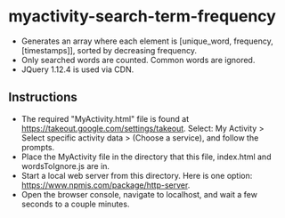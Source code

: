 # myactivity-search-term-frequency
- Generates an array where each element is [unique_word, frequency, [timestamps]], sorted by decreasing frequency.
- Only searched words are counted. Common words are ignored.
- JQuery 1.12.4 is used via CDN.

## Instructions
- The required "MyActivity.html" file is found at https://takeout.google.com/settings/takeout. Select: My Activity > Select specific activity data > (Choose a service), and follow the prompts.
- Place the MyActivity file in the directory that this file, index.html and wordsToIgnore.js are in.
- Start a local web server from this directory. Here is one option: https://www.npmjs.com/package/http-server.
- Open the browser console, navigate to localhost, and wait a few seconds to a couple minutes.
